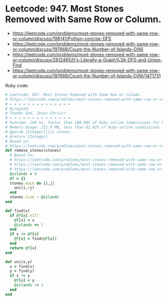 # Leetcode: 947. Most Stones Removed with Same Row or Column.

- https://leetcode.com/problems/most-stones-removed-with-same-row-or-column/discuss/198141/Python-concise-DFS
- https://leetcode.com/problems/most-stones-removed-with-same-row-or-column/discuss/197668/Count-the-Number-of-Islands-O(N)
- https://leetcode.com/problems/most-stones-removed-with-same-row-or-column/discuss/2812465/It's-Literally-a-Graph%3A-DFS-and-Union-Find
- https://leetcode.com/problems/most-stones-removed-with-same-row-or-column/discuss/197668/Count-the-Number-of-Islands-O(N)/1471731




Ruby code:
```Ruby
# Leetcode: 947. Most Stones Removed with Same Row or Column.
# https://leetcode.com/problems/most-stones-removed-with-same-row-or-column/
# = = = = = = = = = = = = = =
# Accepted.
# Thanks God, Jesus Christ!
# = = = = = = = = = = = = = =
# Runtime: 180 ms, faster than 100.00% of Ruby online submissions for Most Stones Removed with Same Row or Column.
# Memory Usage: 211.9 MB, less than 81.82% of Ruby online submissions for Most Stones Removed with Same Row or Column.
# @param {Integer[][]} stones
# @return {Integer}
# Based on:
# https://leetcode.com/problems/most-stones-removed-with-same-row-or-column/discuss/197668/Count-the-Number-of-Islands-O(N)
def remove_stones(stones)
  # Based on:
  # https://leetcode.com/problems/most-stones-removed-with-same-row-or-column/discuss/197668/Count-the-Number-of-Islands-O(N)
  # https://leetcode.com/problems/most-stones-removed-with-same-row-or-column/discuss/198141/Python-concise-DFS
  # https://leetcode.com/problems/most-stones-removed-with-same-row-or-column/discuss/2812465/It's-Literally-a-Graph%3A-DFS-and-Union-Find
  @islands = 0
  @f = {}
  stones.each do |i,j|
    uni(i,~j)
  end
  stones.size - @islands 
end

def find(x)
  if @f[x].nil?
    @f[x] = x
    @islands += 1
  end
  if x != @f[x]
    @f[x] = find(@f[x])
  end
  return @f[x]
end

def uni(x,y)
  x = find(x)
  y = find(y)
  if x != y
    @f[x] = y
    @islands -= 1
  end
end
```

